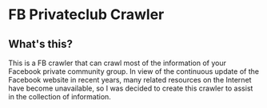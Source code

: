 # FB Privateclub Crawler
## What's this?
This is a FB crawler that can crawl most of the information of your Facebook private community group.
In view of the continuous update of the Facebook website in recent years, many related resources on the Internet have become unavailable, so I was decided to create this crawler to assist in the collection of information.
